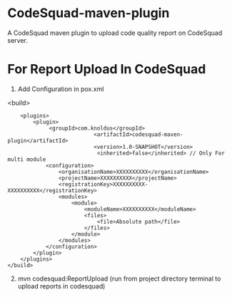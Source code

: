 # CodeSquad-maven-plugin
A CodeSquad maven plugin to upload code quality report on CodeSquad server.

# For Report Upload In CodeSquad
1. Add Configuration in pox.xml
 
 &lt;build>
   
        <plugins>
            <plugin>
                 <groupId>com.knoldus</groupId>
                               <artifactId>codesquad-maven-plugin</artifactId>
                               <version>1.0-SNAPSHOT</version>
                                <inherited>false</inherited> // Only For multi module
                <configuration>
                    <organisationName>XXXXXXXXXX</organisationName>
                    <projectName>XXXXXXXXXX</projectName>
                    <registrationKey>XXXXXXXXXX-XXXXXXXXXX</registrationKey>
                    <modules>
                        <module>
                            <moduleName>XXXXXXXXXX</moduleName>
                            <files>
                                <file>Absolute path</file>
                            </files>
                        </module>
                    </modules>
                </configuration>
            </plugin>
        </plugins>
    </build>
    

2. mvn codesquad:ReportUpload (run from project directory terminal to upload reports in codesquad)
